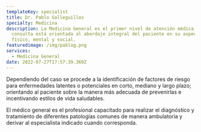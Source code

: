 ```yaml
---
templateKey: specialist
title: Dr. Pablo Galleguillos
specialty: Medicina
description: La Medicina General es el primer nivel de atención médica. La
  consulta está orientada al abordaje integral del paciente en su aspecto
  físico, mental y social.
featuredimage: /img/pablog.png
services:
  - Medicina General
date: 2022-07-27T17:57:39.360Z
---
```

Dependiendo del caso se procede a la identificación de factores de riesgo para enfermedades latentes o potenciales en corto, mediano y largo plazo; orientando al paciente sobre la manera más adecuada de prevenirlas e incentivando estilos de vida saludables.

El médico general es el profesional capacitado para realizar el diagnóstico y tratamiento de diferentes patologías comunes de manera ambulatoria y derivar al especialista indicado cuando corresponda.